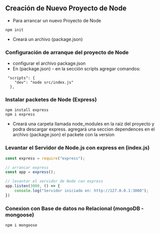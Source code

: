 ## Creación de Nuevo Proyecto de Node
- Para arrancar un nuevo Proyecto de Node
```
npm init
```
- Creará un archivo (package.json)

### Configuración de arranque del proyecto de Node
- configurar el archivo package.json
- En (package.json) - en la sección scripts agregar comandos:
```
 "scripts": {
    "dev": "node src/index.js"
  },

```
### Instalar packetes de Node (Express)
```
npm install express
npm i express
```
- Creará una carpeta llamada node_modules en la raiz del proyecto y podra descargar express. agregará una seccion dependences en el archivo (package.json) el packete con la version

### Levantar el Servidor de Node.js con express en (index.js)
```js
const express = require("express");

// arrancar express
const app = express();

// levantar el servidor de Node con express
app.listen(3000, () => {
    console.log("Servidor iniciado en: http://127.0.0.1:3000");
})

```

### Conexion con Base de datos no Relacional (mongoDB - mongoose)
```
npm i mongoose
```
